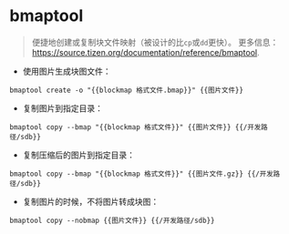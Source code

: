 # bmaptool

> 便捷地创建或复制块文件映射（被设计的比`cp`或`dd`更快）。
> 更多信息： <https://source.tizen.org/documentation/reference/bmaptool>.

- 使用图片生成块图文件：

`bmaptool create -o "{{blockmap 格式文件.bmap}}" {{图片文件}}`

- 复制图片到指定目录：

`bmaptool copy --bmap "{{blockmap 格式文件}}" {{图片文件}} {{/开发路径/sdb}}`

- 复制压缩后的图片到指定目录：

`bmaptool copy --bmap "{{blockmap 格式文件}}" {{图片文件.gz}} {{/开发路径/sdb}}`

- 复制图片的时候，不将图片转成块图：

`bmaptool copy --nobmap {{图片文件}} {{/开发路径/sdb}}`
